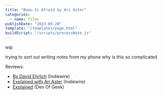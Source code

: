 ```yaml
---
title: "Beau Is Afraid by Ari Aster"
categories:
  - name: films
publishDate: "2023-05-20"
template: "/templates/page.html"
buildScript: "/scripts/processNote.js"
---
```


wip

trying to sort out writing notes from my phone why is this so complicated

Reviews:
- [By David Ehrlich](https://www.indiewire.com/criticism/movies/beau-is-afraid-review-ari-aster-1234827032/) (Indiewire)
- [Explained with Ari Aster](https://www.indiewire.com/features/general/beau-is-afraid-explained-ari-aster-1234827874/) (Indiewire)
- [Explained](https://www.denofgeek.com/movies/beau-is-afraid-ending-explained-what-the-movie-means/) (Den Of Geek)
